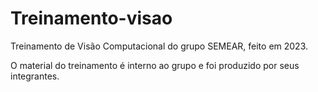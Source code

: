 # Treinamento-visao
Treinamento de Visão Computacional do grupo SEMEAR, feito em 2023.

O material do treinamento é interno ao grupo e foi produzido por seus integrantes.
